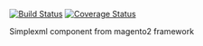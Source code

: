 [![Build Status](https://travis-ci.org/tobias-trozowski/simplexml.svg?branch=develop)](https://travis-ci.org/tobias-trozowski/simplexml)
[![Coverage Status](https://coveralls.io/repos/tobias-trozowski/simplexml/badge.svg?branch=develop)](https://coveralls.io/r/tobias-trozowski/simplexml)

Simplexml component from magento2 framework
